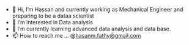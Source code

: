 - 👋 Hi, I’m Hassan and currently working as Mechanical Engineer and preparing to be a dataa scientist
- 👀 I’m interested in Data analysis
- 🌱 I’m currently learning advanced data analysis and data base.
- 📫 How to reach me ... @hasanm.fathy@gmail.com

<!---
Hassan-MFathy/Hassan-MFathy is a ✨ special ✨ repository because its `README.md` (this file) appears on your GitHub profile.
You can click the Preview link to take a look at your changes.
--->

